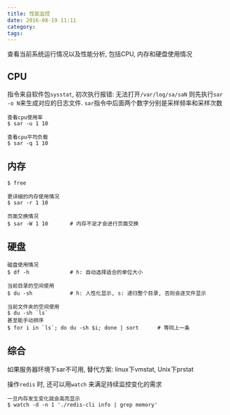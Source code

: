 ```yaml
---
title: 性能监控
date: 2016-08-19 11:11
category:
tags:
---
```


查看当前系统运行情况以及性能分析, 包括CPU, 内存和硬盘使用情况

## CPU
指令来自软件包`sysstat`, 初次执行报错: 无法打开`/var/log/sa/saN`
则先执行`sar -o N`来生成对应的日志文件. `sar`指令中后面两个数字分别是采样频率和采样次数

    查看cpu使用率
    $ sar -u 1 10

    查看cpu平均负载
    $ sar -q 1 10

## 内存
    $ free

    更详细的内存使用情况
    $ sar -r 1 10

    页面交换情况
    $ sar -W 1 10       # 内存不足才会进行页面交换

## 硬盘
    磁盘使用情况
    $ df -h             # h: 自动选择适合的单位大小

    当前目录的空间使用
    $ du -sh            # h: 人性化显示, s: 递归整个目录, 否则会逐文件显示

    当前文件夹的空间使用
    $ du -sh `ls`
    甚至能手动排序
    $ for i in `ls`; do du -sh $i; done | sort      # 等同上一条

## 综合
如果服务器环境下sar不可用, 替代方案: linux下vmstat, Unix下prstat

操作`redis` 时, 还可以用`watch` 来满足持续监控变化的需求

    一旦内存发生变化就会高亮显示
    $ watch -d -n 1 './redis-cli info | grep memory'

